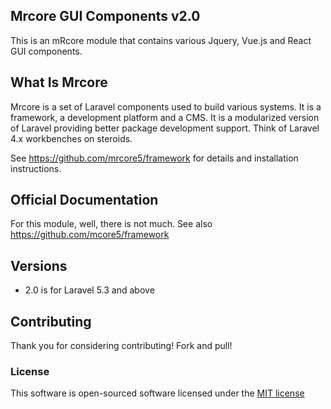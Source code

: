 ## Mrcore GUI Components v2.0

This is an mRcore module that contains various Jquery, Vue.js and React GUI components.

## What Is Mrcore

Mrcore is a set of Laravel components used to build various systems.
It is a framework, a development platform and a CMS.  It is a modularized version of Laravel
providing better package development support.  Think of Laravel 4.x workbenches on steroids.

See https://github.com/mrcore5/framework for details and installation instructions.

## Official Documentation

For this module, well, there is not much.  See also https://github.com/mcore5/framework

## Versions

* 2.0 is for Laravel 5.3 and above

## Contributing

Thank you for considering contributing!  Fork and pull!

### License

This software is open-sourced software licensed under the [MIT license](https://opensource.org/licenses/MIT)
